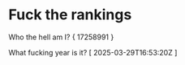 # Fuck the rankings

Who the hell am I?
{ 17258991 }

What fucking year is it?
[ 2025-03-29T16:53:20Z ]
